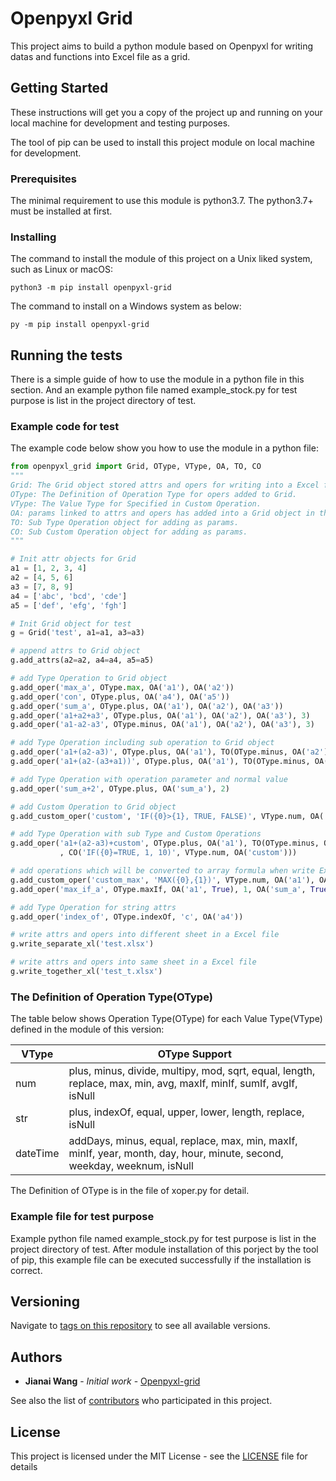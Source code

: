 # Openpyxl Grid

This project aims to build a python module based on Openpyxl for writing datas and functions into Excel file as a grid.

## Getting Started

These instructions will get you a copy of the project up and running on your local machine for development and testing purposes.

The tool of pip can be used to install this project module on local machine for development.

### Prerequisites

The minimal requirement to use this module is python3.7. The python3.7+ must be installed at first.

### Installing

The command to install the module of this project on a Unix liked system, such as Linux or macOS:

```unix
python3 -m pip install openpyxl-grid
```

The command to install on a Windows system as below:

```windows
py -m pip install openpyxl-grid
```

## Running the tests

There is a simple guide of how to use the module in a python file in this section. 
And an example python file named example_stock.py for test purpose is list in the project directory of test.

### Example code for test

The example code below show you how to use the module in a python file:

```python
from openpyxl_grid import Grid, OType, VType, OA, TO, CO
"""
Grid: The Grid object stored attrs and opers for writing into a Excel file.
OType: The Definition of Operation Type for opers added to Grid.
VType: The Value Type for Specified in Custom Operation.
OA: params linked to attrs and opers has added into a Grid object in the function of add opers in a Grid object.
TO: Sub Type Operation object for adding as params.
CO: Sub Custom Operation object for adding as params.
"""

# Init attr objects for Grid
a1 = [1, 2, 3, 4]
a2 = [4, 5, 6]
a3 = [7, 8, 9]
a4 = ['abc', 'bcd', 'cde']
a5 = ['def', 'efg', 'fgh']

# Init Grid object for test
g = Grid('test', a1=a1, a3=a3)

# append attrs to Grid object
g.add_attrs(a2=a2, a4=a4, a5=a5)

# add Type Operation to Grid object
g.add_oper('max_a', OType.max, OA('a1'), OA('a2'))
g.add_oper('con', OType.plus, OA('a4'), OA('a5'))
g.add_oper('sum_a', OType.plus, OA('a1'), OA('a2'), OA('a3'))
g.add_oper('a1+a2+a3', OType.plus, OA('a1'), OA('a2'), OA('a3'), 3)
g.add_oper('a1-a2-a3', OType.minus, OA('a1'), OA('a2'), OA('a3'), 3)

# add Type Operation including sub operation to Grid object
g.add_oper('a1+(a2-a3)', OType.plus, OA('a1'), TO(OType.minus, OA('a2'), OA('a3')))
g.add_oper('a1+(a2-(a3+a1))', OType.plus, OA('a1'), TO(OType.minus, OA('a2'), TO(OType.plus, OA('a3'), OA('a1'))))

# add Type Operation with operation parameter and normal value
g.add_oper('sum_a+2', OType.plus, OA('sum_a'), 2)

# add Custom Operation to Grid object
g.add_custom_oper('custom', 'IF({0}>{1}, TRUE, FALSE)', VType.num, OA('a1'), OA('a2'))

# add Type Operation with sub Type and Custom Operations
g.add_oper('a1+(a2-a3)+custom', OType.plus, OA('a1'), TO(OType.minus, OA('a2'), OA('a3'))
           , CO('IF({0}=TRUE, 1, 10)', VType.num, OA('custom')))

# add operations which will be converted to array formula when write Excel file
g.add_custom_oper('custom_max', 'MAX({0},{1})', VType.num, OA('a1'), OA('a2'))
g.add_oper('max_if_a', OType.maxIf, OA('a1', True), 1, OA('sum_a', True))

# add Type Operation for string attrs
g.add_oper('index_of', OType.indexOf, 'c', OA('a4'))

# write attrs and opers into different sheet in a Excel file
g.write_separate_xl('test.xlsx')

# write attrs and opers into same sheet in a Excel file
g.write_together_xl('test_t.xlsx')
```

### The Definition of Operation Type(OType)

The table below shows Operation Type(OType) for each Value Type(VType) defined in the module of this version:

| VType    | OType Support                                                                                                            |
|----------|--------------------------------------------------------------------------------------------------------------------------|
| num      | plus, minus, divide, multipy, mod, sqrt, equal, length, replace, max, min, avg, maxIf, minIf, sumIf, avgIf, isNull       |
| str      | plus, indexOf, equal, upper, lower, length, replace, isNull                                                              |
| dateTime | addDays, minus, equal, replace, max, min, maxIf, minIf, year, month, day, hour, minute, second, weekday, weeknum, isNull |

The Definition of OType is in the file of xoper.py for detail.

### Example file for test purpose

Example python file named example_stock.py for test purpose is list in the project directory of test. After module installation of this porject by the tool of pip, this example file can be executed successfully if the installation is correct.

## Versioning

Navigate to [tags on this repository](https://github.com/sitwjn/openpyxl-grid/tags)
to see all available versions.

## Authors

* **Jianai Wang** - *Initial work* - [Openpyxl-grid](https://github.com/sitwjn/openpyxl-grid)

See also the list of [contributors](https://github.com/sitwjn/openpyxl-grid/contributors) who participated in this project.

## License

This project is licensed under the MIT License - see the [LICENSE](LICENSE) file for details
